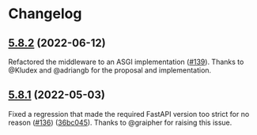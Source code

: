 # Changelog

## [5.8.2](https://github.com/trallnag/prometheus-fastapi-instrumentator/compare/v5.8.1...v5.8.2) (2022-06-12)

Refactored the middleware to an ASGI implementation
([#139](https://github.com/trallnag/prometheus-fastapi-instrumentator/issues/139)).
Thanks to @Kludex and @adriangb for the proposal and implementation.

## [5.8.1](https://github.com/trallnag/prometheus-fastapi-instrumentator/compare/v5.8.0...v5.8.1) (2022-05-03)

Fixed a regression that made the required FastAPI version too strict for no
reason
([#136](https://github.com/trallnag/prometheus-fastapi-instrumentator/issues/136))
([36bc045](https://github.com/trallnag/prometheus-fastapi-instrumentator/commit/36bc045c5eb247fa7a83c25cc161f95b5d4b314d)).
Thanks to @graipher for raising this issue.
